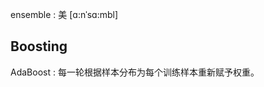 ensemble : 美 [ɑ:nˈsɑ:mbl]

## Boosting
AdaBoost : 每一轮根据样本分布为每个训练样本重新赋予权重。












































